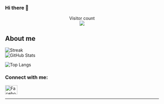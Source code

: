 ### Hi there 👋

<p align="center"> 
  Visitor count<br>
  <img src="https://profile-counter.glitch.me/nghuyn1512/count.svg" />
</p>

## About me
![Streak](https://github-readme-streak-stats.herokuapp.com/?user=nghuyn1512&theme=radical&hide_border=false)
<br>
![GitHub Stats](https://github-readme-stats.vercel.app/api?username=ghuyn1512&show_icons=true&theme=radical)

![Top Langs](https://github-readme-stats.vercel.app/api/top-langs/?username=nghuyn1512&layout=compact\&theme=radical)

<h3 align="left">Connect with me:</h3>
<p align="left">
<a href="https://www.facebook.com/heulwentran12" target="blank"><img align="center" src="https://raw.githubusercontent.com/rahuldkjain/github-profile-readme-generator/master/src/images/icons/Social/facebook.svg" alt="Facebook" height="30" width="40" /></a>
</p>

---

<!--
**nghuyn1512/nghuyn1512** is a ✨ _special_ ✨ repository because its `README.md` (this file) appears on your GitHub profile.

Here are some ideas to get you started:

- 🔭 I’m currently working on ...
- 🌱 I’m currently learning ...
- 👯 I’m looking to collaborate on ...
- 🤔 I’m looking for help with ...
- 💬 Ask me about ...
- 📫 How to reach me: ...
- 😄 Pronouns: ...
- ⚡ Fun fact: ...
-->
